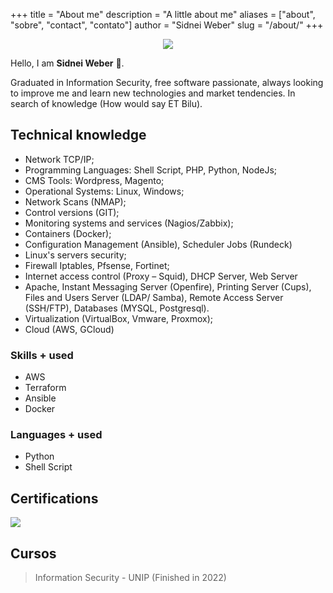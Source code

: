 +++
title = "About me"
description = "A little about me"
aliases = ["about", "sobre", "contact", "contato"]
author = "Sidnei Weber"
slug = "/about/"
+++

<p align="center">
  <img src="/img/sidnei.png" />
</p>

Hello, I am **Sidnei Weber** :wave:.

Graduated in Information Security, free software passionate, always looking to improve me and learn new technologies and market tendencies. In search of knowledge (How would say ET Bilu).

## Technical knowledge
* Network TCP/IP;
* Programming Languages: Shell Script, PHP, Python, NodeJs;
* CMS Tools: Wordpress, Magento;
* Operational Systems: Linux, Windows;
* Network Scans (NMAP);
* Control versions (GIT);
* Monitoring systems and services (Nagios/Zabbix);
* Containers (Docker);
* Configuration Management (Ansible), Scheduler Jobs (Rundeck)
* Linux's servers security;
* Firewall Iptables, Pfsense, Fortinet;
* Internet access control (Proxy – Squid), DHCP Server, Web Server
* Apache, Instant Messaging Server (Openfire), Printing Server (Cups), Files and Users Server (LDAP/ Samba), Remote Access Server (SSH/FTP), Databases (MYSQL, Postgresql).
* Virtualization (VirtualBox, Vmware, Proxmox);
* Cloud (AWS, GCloud)

### Skills + used
* AWS
* Terraform
* Ansible
* Docker

### Languages + used
* Python
* Shell Script

## Certifications
![](/img/certificacoes.png)

## Cursos
> Information Security - UNIP (Finished in 2022)